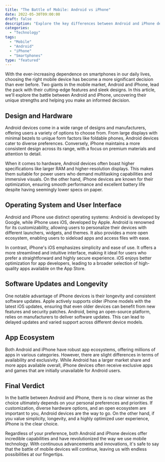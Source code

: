 ```yaml
--- 
title: "The Battle of Mobile: Android vs iPhone" 
date: 2022-05-30T09:00:00 
draft: false 
description: "Explore the key differences between Android and iPhone devices and find out which one suits you best." 
categories: 
  - "Technology" 
tags: 
  - "Mobile"
  - "Android" 
  - "iPhone"
  - "Smartphones" 
type: "featured" 
---
```


With the ever-increasing dependence on smartphones in our daily lives, choosing the right mobile device has become a more significant decision than ever before. Two giants in the mobile market, Android and iPhone, lead the pack with their cutting-edge features and sleek designs. In this article, we'll explore the battle between Android and iPhone, uncovering their unique strengths and helping you make an informed decision.

## Design and Hardware

Android devices come in a wide range of designs and manufacturers, offering users a variety of options to choose from. From large displays with minimal bezels to unique form factors like foldable phones, Android devices cater to diverse preferences. Conversely, iPhone maintains a more consistent design across its range, with a focus on premium materials and attention to detail.

When it comes to hardware, Android devices often boast higher specifications like larger RAM and higher-resolution displays. This makes them suitable for power users who demand multitasking capabilities and immersive visuals. On the other hand, iPhone devices are known for their optimization, ensuring smooth performance and excellent battery life despite having seemingly lower specs on paper.

## Operating System and User Interface

Android and iPhone use distinct operating systems: Android is developed by Google, while iPhone uses iOS, developed by Apple. Android is renowned for its customizability, allowing users to personalize their devices with different launchers, widgets, and themes. It also provides a more open ecosystem, enabling users to sideload apps and access files with ease.

In contrast, iPhone's iOS emphasizes simplicity and ease of use. It offers a more streamlined and intuitive interface, making it ideal for users who prefer a straightforward and highly secure experience. iOS enjoys better optimization for app developers, leading to a broader selection of high-quality apps available on the App Store.

## Software Updates and Longevity

One notable advantage of iPhone devices is their longevity and consistent software updates. Apple actively supports older iPhone models with the latest iOS updates, ensuring that even older devices can benefit from new features and security patches. Android, being an open-source platform, relies on manufacturers to deliver software updates. This can lead to delayed updates and varied support across different device models.

## App Ecosystem

Both Android and iPhone have robust app ecosystems, offering millions of apps in various categories. However, there are slight differences in terms of availability and exclusivity. While Android has a larger market share and more apps available overall, iPhone devices often receive exclusive apps and games that are initially unavailable for Android users.

## Final Verdict

In the battle between Android and iPhone, there is no clear winner as the choice ultimately depends on your personal preferences and priorities. If customization, diverse hardware options, and an open ecosystem are important to you, Android devices are the way to go. On the other hand, if you value simplicity, longevity, and a highly optimized user experience, iPhone is the clear choice.

Regardless of your preference, both Android and iPhone devices offer incredible capabilities and have revolutionized the way we use mobile technology. With continuous advancements and innovations, it's safe to say that the battle of mobile devices will continue, leaving us with endless possibilities at our fingertips.
